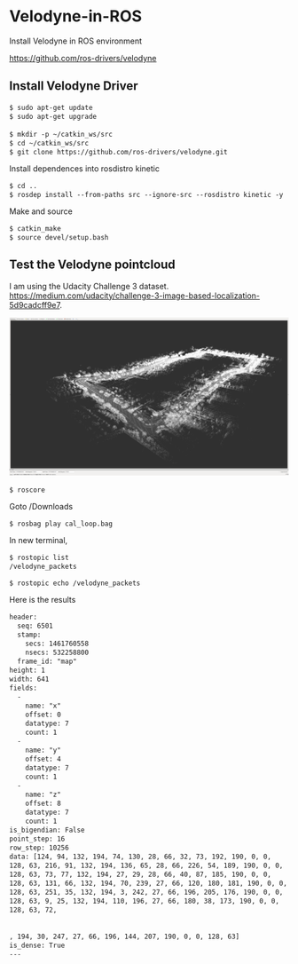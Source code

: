 # Velodyne-in-ROS
Install Velodyne in ROS environment

https://github.com/ros-drivers/velodyne

## Install Velodyne Driver
```
$ sudo apt-get update
$ sudo apt-get upgrade

$ mkdir -p ~/catkin_ws/src
$ cd ~/catkin_ws/src
$ git clone https://github.com/ros-drivers/velodyne.git
```
Install dependences into rosdistro kinetic

```
$ cd ..
$ rosdep install --from-paths src --ignore-src --rosdistro kinetic -y
```

Make and source
```
$ catkin_make
$ source devel/setup.bash
```

## Test the Velodyne pointcloud
I am using the Udacity Challenge 3 dataset. 
https://medium.com/udacity/challenge-3-image-based-localization-5d9cadcff9e7.

<p align="center">
 <img src="./cal_loop.png" width="800">
</p>

```
$ roscore
```
Goto /Downloads
```
$ rosbag play cal_loop.bag
```

In new terminal,
```
$ rostopic list
/velodyne_packets
```

```
$ rostopic echo /velodyne_packets
```
Here is the results
```
header: 
  seq: 6501
  stamp: 
    secs: 1461760558
    nsecs: 532258800
  frame_id: "map"
height: 1
width: 641
fields: 
  - 
    name: "x"
    offset: 0
    datatype: 7
    count: 1
  - 
    name: "y"
    offset: 4
    datatype: 7
    count: 1
  - 
    name: "z"
    offset: 8
    datatype: 7
    count: 1
is_bigendian: False
point_step: 16
row_step: 10256
data: [124, 94, 132, 194, 74, 130, 28, 66, 32, 73, 192, 190, 0, 0, 128, 63, 216, 91, 132, 194, 136, 65, 28, 66, 226, 54, 189, 190, 0, 0, 128, 63, 73, 77, 132, 194, 27, 29, 28, 66, 40, 87, 185, 190, 0, 0, 128, 63, 131, 66, 132, 194, 70, 239, 27, 66, 120, 180, 181, 190, 0, 0, 128, 63, 251, 35, 132, 194, 3, 242, 27, 66, 196, 205, 176, 190, 0, 0, 128, 63, 9, 25, 132, 194, 110, 196, 27, 66, 180, 38, 173, 190, 0, 0, 128, 63, 72,


, 194, 30, 247, 27, 66, 196, 144, 207, 190, 0, 0, 128, 63]
is_dense: True
---

```




